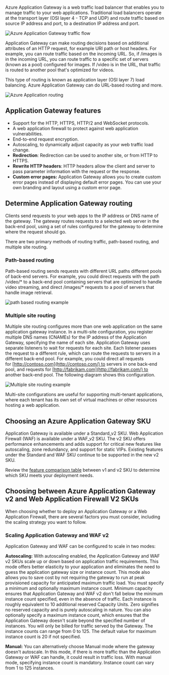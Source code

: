 
Azure Application Gateway is a web traffic load balancer that enables you to manage traffic to your web applications. Traditional load balancers operate at the transport layer (OSI layer 4 - TCP and UDP) and route traffic based on source IP address and port, to a destination IP address and port.

![Azure Application Gateway traffic flow](https://learn.microsoft.com/en-us/training/wwl-azure/load-balancing-https-traffic-azure/media/azure-application-gateway-flow-699baa3e.png)

Application Gateway can make routing decisions based on additional attributes of an HTTP request, for example URI path or host headers. For example, you can route traffic based on the incoming URL. So, if /images is in the incoming URL, you can route traffic to a specific set of servers (known as a pool) configured for images. If /video is in the URL, that traffic is routed to another pool that's optimized for videos.

This type of routing is known as application layer (OSI layer 7) load balancing. Azure Application Gateway can do URL-based routing and more.

![Azure Application routing](https://learn.microsoft.com/en-us/training/wwl-azure/load-balancing-https-traffic-azure/media/azure-application-gateway-routing-9584563b.png)

## Application Gateway features

- Support for the HTTP, HTTPS, HTTP/2 and WebSocket protocols.
- A web application firewall to protect against web application vulnerabilities.
- End-to-end request encryption.
- Autoscaling, to dynamically adjust capacity as your web traffic load change.
- **Redirection**: Redirection can be used to another site, or from HTTP to HTTPS.
- **Rewrite HTTP headers**: HTTP headers allow the client and server to pass parameter information with the request or the response.
- **Custom error pages:** Application Gateway allows you to create custom error pages instead of displaying default error pages. You can use your own branding and layout using a custom error page.

## Determine Application Gateway routing

Clients send requests to your web apps to the IP address or DNS name of the gateway. The gateway routes requests to a selected web server in the back-end pool, using a set of rules configured for the gateway to determine where the request should go.

There are two primary methods of routing traffic, path-based routing, and multiple site routing.

### Path-based routing

Path-based routing sends requests with different URL paths different pools of back-end servers. For example, you could direct requests with the path /video/* to a back-end pool containing servers that are optimized to handle video streaming, and direct /images/* requests to a pool of servers that handle image retrieval.

![path based routing example](https://learn.microsoft.com/en-us/training/wwl-azure/load-balancing-https-traffic-azure/media/app-gateway-path-4f0fdef3.png)

### Multiple site routing

Multiple site routing configures more than one web application on the same application gateway instance. In a multi-site configuration, you register multiple DNS names (CNAMEs) for the IP address of the Application Gateway, specifying the name of each site. Application Gateway uses separate listeners to wait for requests for each site. Each listener passes the request to a different rule, which can route the requests to servers in a different back-end pool. For example, you could direct all requests for [http://contoso.com](http://contoso.com/) to servers in one back-end pool, and requests for [http://fabrikam.com](http://fabrikam.com/) to another back-end pool. The following diagram shows this configuration.

![Multiple site routing example](https://learn.microsoft.com/en-us/training/wwl-azure/load-balancing-https-traffic-azure/media/app-gateway-site-0ea3f85a.png)

Multi-site configurations are useful for supporting multi-tenant applications, where each tenant has its own set of virtual machines or other resources hosting a web application.

## Choosing an Azure Application Gateway SKU

Application Gateway is available under a Standard_v2 SKU. Web Application Firewall (WAF) is available under a WAF_v2 SKU. The v2 SKU offers performance enhancements and adds support for critical new features like autoscaling, zone redundancy, and support for static VIPs. Existing features under the Standard and WAF SKU continue to be supported in the new v2 SKU.

Review the [feature comparison table](https://learn.microsoft.com/en-us/azure/application-gateway/overview-v2#feature-comparison-between-v1-sku-and-v2-sku) between v1 and v2 SKU to determine which SKU meets your deployment needs.

## Choosing between Azure Application Gateway v2 and Web Application Firewall V2 SKUs

When choosing whether to deploy an Application Gateway or a Web Application Firewall, there are several factors you must consider, including the scaling strategy you want to follow.

### Scaling Application Gateway and WAF v2

Application Gateway and WAF can be configured to scale in two modes:

**Autoscaling:** With autoscaling enabled, the Application Gateway and WAF v2 SKUs scale up or down based on application traffic requirements. This mode offers better elasticity to your application and eliminates the need to guess the application gateway size or instance count. This mode also allows you to save cost by not requiring the gateway to run at peak provisioned capacity for anticipated maximum traffic load. You must specify a minimum and optionally maximum instance count. Minimum capacity ensures that Application Gateway and WAF v2 don't fall below the minimum instance count specified, even in the absence of traffic. Each instance is roughly equivalent to 10 additional reserved Capacity Units. Zero signifies no reserved capacity and is purely autoscaling in nature. You can also optionally specify a maximum instance count, which ensures that the Application Gateway doesn't scale beyond the specified number of instances. You will only be billed for traffic served by the Gateway. The instance counts can range from 0 to 125. The default value for maximum instance count is 20 if not specified.

**Manual:** You can alternatively choose Manual mode where the gateway doesn't autoscale. In this mode, if there is more traffic than the Application Gateway or WAF can handle, it could result in traffic loss. With manual mode, specifying instance count is mandatory. Instance count can vary from 1 to 125 instances.